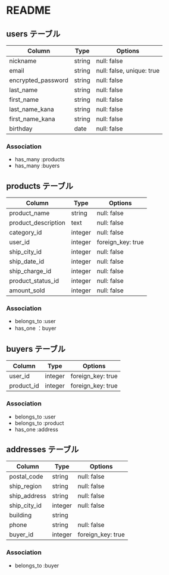 # README

## users テーブル

| Column          | Type   | Options     |
| --------------  | ------ | ----------- |
| nickname        | string | null: false |
| email           | string | null: false, unique: true |
| encrypted_password|string| null: false |
| last_name       | string | null: false |
| first_name      | string | null: false |
| last_name_kana  | string | null: false |
| first_name_kana | string | null: false |
| birthday        | date   | null: false |


### Association

- has_many :products
- has_many :buyers

## products テーブル

| Column              | Type   | Options     |
| --------------------| ------ | ----------- |
| product_name        | string | null: false |
| product_description | text   | null: false |
| category_id         | integer| null: false |
| user_id             | integer| foreign_key: true |
| ship_city_id        | integer| null: false |
| ship_date_id        | integer| null: false |
| ship_charge_id      | integer| null: false |
| product_status_id   | integer| null: false |
| amount_sold         | integer| null: false |



### Association

- belongs_to :user
- has_one ：buyer


## buyers テーブル

| Column         | Type    | Options     |
| ---------------| ------  | ----------- |
| user_id       | integer | foreign_key: true |
| product_id    | integer | foreign_key: true |


### Association

- belongs_to :user
- belongs_to :product
- has_one :address

## addresses テーブル

| Column           | Type    | Options     |
| ---------------  | ------  | ----------- |
| postal_code      | string  | null: false |
| ship_region      | string  | null: false |
| ship_address     | string  | null: false |
| ship_city_id     | integer | null: false |
| building         | string  |             |
| phone            | string  | null: false |
| buyer_id         | integer | foreign_key: true |

### Association

- belongs_to :buyer
